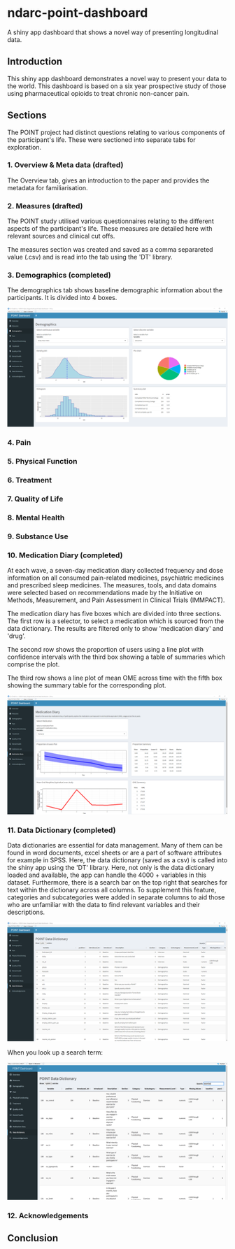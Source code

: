 # ndarc-point-dashboard
A shiny app dashboard that shows a novel way of presenting longitudinal data. 

## Introduction
This shiny app dashboard demonstrates a novel way to present your data to the world. This dashboard is based on a six year prospective study of those using pharmaceutical opioids to treat chronic non-cancer pain. 

## Sections
The POINT project had distinct questions relating to various components of the participant's life. These were sectioned into separate tabs for exploration. 

### 1. Overview & Meta data (drafted)
The Overview tab, gives an introduction to the paper and provides the metadata for familiarisation. 

### 2. Measures (drafted)
The POINT study utilised various questionnaires relating to the different aspects of the participant's life. These measures are detailed here with relevant sources and clinical cut offs.

The measures section was created and saved as a comma separareted value (.csv) and is read into the tab using the 'DT' library.

### 3. Demographics (completed)
The demographics tab shows baseline demographic information about the participants. It is divided into 4 boxes.

![Alt text](images/demographics.png "Screenshot of the demographics tab.")

### 4. Pain

### 5. Physical Function

### 6. Treatment

### 7. Quality of Life

### 8. Mental Health

### 9. Substance Use

### 10. Medication Diary (completed)
At each wave, a seven-day medication diary collected frequency and dose information on all consumed pain-related medicines, psychiatric medicines and prescribed sleep medicines. The measures, tools, and data domains were selected based on recommendations made by the Initiative on Methods, Measurement, and Pain Assessment in Clinical Trials (IMMPACT).

The medication diary has five boxes which are divided into three sections. The first row is a selector, to select a medication which is sourced from the data dictionary. The results are filtered only to show 'medication diary' and 'drug'. 

The second row shows the proportion of users using a line plot with confidence intervals with the third box showing a table of summaries which comprise the plot. 

The third row shows a line plot of mean OME across time with the fifth box showing the summary table for the corresponding plot. 

![Alt text](images/medication-diary.png "Screenshot of the medication diary tab.")

### 11. Data Dictionary (completed)
Data dictionaries are essential for data management. Many of them can be found in word documents, excel sheets or are a part of software attributes for example in SPSS. Here, the data dictionary (saved as a csv) is called into the shiny app using the 'DT' library. Here, not only is the data dictionary loaded and available, the app can handle the 4000 + variables in this dataset. Furthermore, there is a search bar on the top right that searches for text within the dictionary across all columns. To supplement this feature, categories and subcategories were added in separate columns to aid those who are unfamiliar with the data to find relevant variables and their descriptions.

![Alt text](images/data-dictionary.png "Screenshot of the data dictionary tab.")

When you look up a search term:

![Alt text](images/data-dictionary-example.png "Example of using the search feature.")

### 12. Acknowledgements

## Conclusion